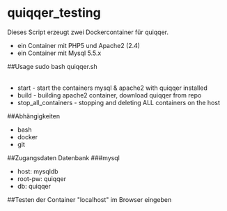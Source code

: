 # quiqqer\_testing

Dieses Script erzeugt zwei Dockercontainer für quiqqer.
- ein Container mit PHP5 und Apache2 (2.4)
- ein Container mit Mysql 5.5.x

##Usage
sudo bash quiqqer.sh <OPTION>
- start <GITREPO>     - start the containers mysql & apache2 with quiqqer installed
- build <GITREPO>     - building apache2 container, download quiqqer from repo
- stop\_all\_containers - stopping and deleting ALL containers on the host

##Abhängigkeiten
- bash
- docker
- git

##Zugangsdaten Datenbank
###mysql
- host:    mysqldb
- root-pw: quiqqer
- db:      quiqqer

##Testen der Container
"localhost" im Browser eingeben

